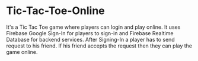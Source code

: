 # Tic-Tac-Toe-Online
It's a Tic Tac Toe game where players can login and play online. 
It uses Firebase Google Sign-In for players to sign-in and Firebase Realtime Database for backend services.
After Signing-In a player has to send request to his friend.
If his friend accepts the request then they can play the game online.
